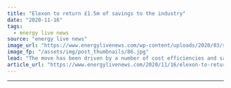 ```yaml
---
title: "Elexon to return £1.5m of savings to the industry"
date: "2020-11-16"
tags: 
  - energy live news
source: "energy live news"
image_url: "https://www.energylivenews.com/wp-content/uploads/2020/03/shutterstock_1243360342.jpg"
image_fp: "/assets/img/post_thumbnails/86.jpg"
lead: "The move has been driven by a number of cost efficiencies and savings made by the company, which administers the Balancing and Settlement Code"
article_url: "https://www.energylivenews.com/2020/11/16/elexon-to-return-1-5m-of-savings-to-the-industry/"
---
```


---
